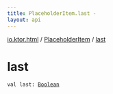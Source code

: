 ```yaml
---
title: PlaceholderItem.last - 
layout: api
---
```


<div class='api-docs-breadcrumbs'><a href="../index.html">io.ktor.html</a> / <a href="index.html">PlaceholderItem</a> / <a href="./last.html">last</a></div>

# last

<div class="signature"><code><span class="keyword">val </span><span class="identifier">last</span><span class="symbol">: </span><a href="https://kotlinlang.org/api/latest/jvm/stdlib/kotlin/-boolean/index.html"><span class="identifier">Boolean</span></a></code></div>
